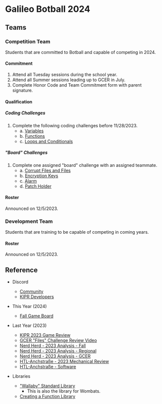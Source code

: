 # Galileo Botball 2024

## Teams

### Competition Team

Students that are committed to Botball and capable of competing in 2024.

#### Commitment

1. Attend all Tuesday sessions during the school year.
2. Attend all Summer sessions leading up to GCER in July.
3. Complete Honor Code and Team Commitment form with parent signature.

#### Qualification

##### Coding Challenges

1. Complete the following coding challenges before 11/28/2023.
   - a. [Variables](https://github.com/galileo-botball/botball-2024/blob/main/qualification-challenges/variables/challenge.md)
   - b. [Functions](https://github.com/galileo-botball/botball-2024/blob/main/qualification-challenges/functions/challenge.md)
   - c. [Loops and Conditionals](https://github.com/galileo-botball/botball-2024/blob/main/qualification-challenges/loops-and-conditionals/challenge.md)
  
##### "Board" Challenges

1. Complete one assigned "board" challenge with an assigned teammate.
   - a. [Corrupt Files and Files]()
   - b. [Encryption Keys]()
   - c. [Alarm]()
   - d. [Patch Holder]()

#### Roster

Announced on 12/5/2023.

### Development Team

Students that are training to be capable of competing in coming years.

#### Roster

Announced on 12/5/2023.

## Reference

- Discord

  - [Community](https://discord.gg/TSSkKxR7Hd)
  - [KIPR Developers](https://discord.gg/xXamUtmU)

- This Year (2024)

  - [Fall Game Board](https://github.com/galileo-botball/botball-2024/blob/main/images/fall-game-board.png)

- Last Year (2023)

  - [KIPR 2023 Game Review](https://www.kipr.org/wp-content/uploads/2023%20Botball/2023%20Botball%20Game%20Review%20v1.2.pdf)
  - [GCER "Files" Challenge Review Video](https://youtu.be/AUOKx34RSvg)
  - [Nerd Herd - 2023 Analysis - Fall](https://www.youtube.com/watch?v=BHABUw1UFl8)
  - [Nerd Herd - 2023 Analysis - Regional](https://www.youtube.com/watch?v=xgCPRXlJI1k)
  - [Nerd Herd - 2023 Analysis - GCER](https://www.youtube.com/watch?v=B6xfd2BPE-8)
  - [HTL-Anchstraße - 2023 Mechanical Review](https://www.youtube.com/watch?v=Wzuv4gFlMTU)
  - [HTL-Anchstraße - Software](https://github.com/frenchbakery)

- Libraries

  - ["Wallaby" Standard Library](https://files.kipr.org/wallaby/wallaby_doc/index.html)
    - This is also the library for Wombats.
  - [Creating a Function Library](https://www.youtube.com/watch?v=WXfreJXcWgY)
